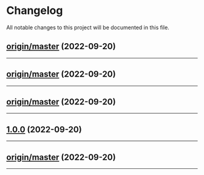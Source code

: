 <!--- BEGIN HEADER -->
# Changelog

All notable changes to this project will be documented in this file.
<!--- END HEADER -->

## [origin/master](https://github.com/fadilxcoder/db-seeder/compare/origin/master...vorigin/master) (2022-09-20)


---

## [origin/master](https://github.com/fadilxcoder/db-seeder/compare/origin/master...vorigin/master) (2022-09-20)


---

## [origin/master](https://github.com/fadilxcoder/db-seeder/compare/origin/master...vorigin/master) (2022-09-20)


---

## [1.0.0](https://github.com/fadilxcoder/db-seeder/compare/a55edb958bbd3e5668eb6dd7fdfc64b2046e26a4...v1.0.0) (2022-09-20)


---

## [origin/master](https://github.com/fadilxcoder/db-seeder/compare/origin/master...vorigin/master) (2022-09-20)


---

